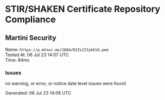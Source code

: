 # STIR/SHAKEN Certificate Repository Compliance

## Martini Security

Name: `https://p.mtsec.me/2884/D2Zs2I3ykGlU.pem`\
Tested At: 06 Jul 23 14:07 UTC\
Time: 84ms

### Issues

no warning, or error, or notice date level issues were found

Generated: 06 Jul 23 14:08 UTC